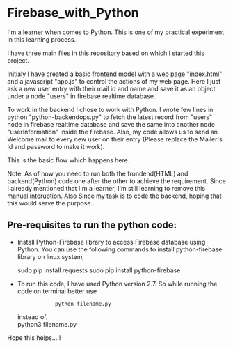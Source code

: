 # Firebase_with_Python

I'm a learner when comes to Python. This is one of my practical experiment in this learning process.

I have three main files in this repository based on which I started this project.

Initialy I have created a basic frontend model with a web page "index.html" and a javascript "app.js" to control the actions of my web page. Here I just ask a new user entry with their mail id and name and save it as an object under a node "users" in firebase realtime database.

To work in the backend I chose to work with Python. I wrote few lines in python "python-backendops.py" to fetch the latest record from "users" node in firebase realtime database and save the same into another node "userInformation" inside the firebase. Also, my code allows us to send an Welcome mail to every new user on their entry (Please replace the Mailer's Id and password to make it work).

This is the basic flow which happens here.

Note: As of now you need to run both the frondend(HTML) and backend(Python) code one after the other to achieve the requirement. Since I already mentioned that I'm a learner, I'm still learning to remove this manual interuption. Also Since my task is to code the backend, hoping that this would serve the purpose..

## Pre-requisites to run the python code:
- Install Python-Firebase library to access Firebase database using Python.
  You can use the following commands to install python-firebase library on linux system,

    sudo pip install requests
    sudo pip install python-firebase

- To run this code, I have used Python version 2.7. So while running the code on terminal better use 
            
                  python filename.py
    instead of,   
                  python3 filename.py

Hope this helps....!

